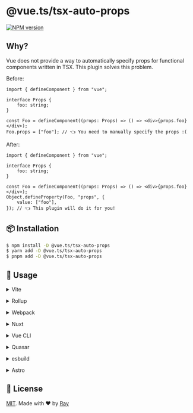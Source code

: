 # @vue.ts/tsx-auto-props

[![NPM version](https://img.shields.io/npm/v/@vue.ts/tsx-auto-props?color=a1b858&label=)](https://www.npmjs.com/package/@vue.ts/tsx-auto-props)

## Why?

Vue does not provide a way to automatically specify props for functional components written in TSX. This plugin solves this problem.

Before:

```tsx
import { defineComponent } from "vue";

interface Props {
	foo: string;
}

const Foo = defineComponent((props: Props) => () => <div>{props.foo}</div>);
Foo.props = ["foo"]; // 👈 You need to manually specify the props :(
```

After:

```tsx
import { defineComponent } from "vue";

interface Props {
	foo: string;
}

const Foo = defineComponent((props: Props) => () => <div>{props.foo}</div>);
Object.defineProperty(Foo, "props", {
	value: ["foo"],
}); // 👈 This plugin will do it for you!
```

## 📦 Installation

```bash
$ npm install -D @vue.ts/tsx-auto-props
$ yarn add -D @vue.ts/tsx-auto-props
$ pnpm add -D @vue.ts/tsx-auto-props
```

## 🚀 Usage

<details>
<summary>Vite</summary><br>

```ts
// vite.config.ts
import VueTsxAutoProps from "@vue.ts/tsx-auto-props/vite";

export default defineConfig({
	plugins: [
		VueTsxAutoProps({
			/* options */
		}),
	],
});
```

<br></details>

<details>
<summary>Rollup</summary><br>

```ts
// rollup.config.js
import VueTsxAutoProps from "@vue.ts/tsx-auto-props/rollup";

export default {
	plugins: [
		VueTsxAutoProps({
			/* options */
		}),
		// other plugins
	],
};
```

<br></details>

<details>
<summary>Webpack</summary><br>

```ts
// webpack.config.js
module.exports = {
	/* ... */
	plugins: [
		require("@vue.ts/tsx-auto-props/webpack")({
			/* options */
		}),
	],
};
```

<br></details>

<details>
<summary>Nuxt</summary><br>

```ts
// nuxt.config.ts
export default defineNuxtConfig({
	modules: ["@vue.ts/tsx-auto-props/nuxt"],
});
```

<br></details>

<details>
<summary>Vue CLI</summary><br>

```ts
// vue.config.js
module.exports = {
	configureWebpack: {
		plugins: [
			require("@vue.ts/tsx-auto-props/webpack")({
				/* options */
			}),
		],
	},
};
```

<br></details>

<details>
<summary>Quasar</summary><br>

```ts
// quasar.conf.js [Vite]
module.exports = {
	vitePlugins: [
		[
			"@vue.ts/tsx-auto-props/vite",
			{
				/* options */
			},
		],
	],
};
```

```ts
// quasar.conf.js [Webpack]
const VueTsxAutoPropsPlugin = require("@vue.ts/tsx-auto-props/webpack");

module.exports = {
	build: {
		chainWebpack(chain) {
			chain.plugin("@vue.ts/tsx-auto-props").use(
				VueTsxAutoPropsPlugin({
					/* options */
				}),
			);
		},
	},
};
```

<br></details>

<details>
<summary>esbuild</summary><br>

```ts
// esbuild.config.js
import { build } from "esbuild";

build({
	/* ... */
	plugins: [
		require("@vue.ts/tsx-auto-props/esbuild")({
			/* options */
		}),
	],
});
```

<br></details>

<details>
<summary>Astro</summary><br>

```ts
// astro.config.mjs
import VueTsxAutoProps from "@vue.ts/tsx-auto-props/astro";

export default defineConfig({
	integrations: [
		VueTsxAutoProps({
			/* options */
		}),
	],
});
```

<br></details>

## 📝 License

[MIT](./LICENSE). Made with ❤️ by [Ray](https://github.com/so1ve)
